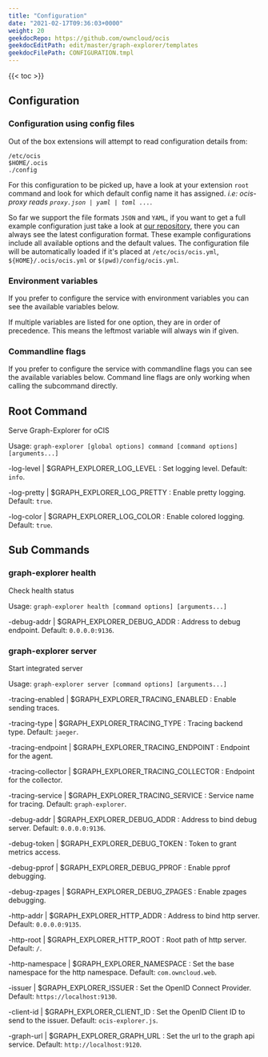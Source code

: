 ```yaml
---
title: "Configuration"
date: "2021-02-17T09:36:03+0000"
weight: 20
geekdocRepo: https://github.com/owncloud/ocis
geekdocEditPath: edit/master/graph-explorer/templates
geekdocFilePath: CONFIGURATION.tmpl
---
```


{{< toc >}}

## Configuration

### Configuration using config files

Out of the box extensions will attempt to read configuration details from:

```console
/etc/ocis
$HOME/.ocis
./config
```

For this configuration to be picked up, have a look at your extension `root` command and look for which default config name it has assigned. *i.e: ocis-proxy reads `proxy.json | yaml | toml ...`*.

So far we support the file formats `JSON` and `YAML`, if you want to get a full example configuration just take a look at [our repository](https://github.com/owncloud/ocis/tree/master/graph-explorer/config), there you can always see the latest configuration format. These example configurations include all available options and the default values. The configuration file will be automatically loaded if it's placed at `/etc/ocis/ocis.yml`, `${HOME}/.ocis/ocis.yml` or `$(pwd)/config/ocis.yml`.

### Environment variables

If you prefer to configure the service with environment variables you can see the available variables below.

If multiple variables are listed for one option, they are in order of precedence. This means the leftmost variable will always win if given.

### Commandline flags

If you prefer to configure the service with commandline flags you can see the available variables below. Command line flags are only working when calling the subcommand directly.

## Root Command

Serve Graph-Explorer for oCIS

Usage: `graph-explorer [global options] command [command options] [arguments...]`

-log-level |  $GRAPH_EXPLORER_LOG_LEVEL
: Set logging level. Default: `info`.

-log-pretty |  $GRAPH_EXPLORER_LOG_PRETTY
: Enable pretty logging. Default: `true`.

-log-color |  $GRAPH_EXPLORER_LOG_COLOR
: Enable colored logging. Default: `true`.

## Sub Commands

### graph-explorer health

Check health status

Usage: `graph-explorer health [command options] [arguments...]`

-debug-addr |  $GRAPH_EXPLORER_DEBUG_ADDR
: Address to debug endpoint. Default: `0.0.0.0:9136`.

### graph-explorer server

Start integrated server

Usage: `graph-explorer server [command options] [arguments...]`

-tracing-enabled |  $GRAPH_EXPLORER_TRACING_ENABLED
: Enable sending traces.

-tracing-type |  $GRAPH_EXPLORER_TRACING_TYPE
: Tracing backend type. Default: `jaeger`.

-tracing-endpoint |  $GRAPH_EXPLORER_TRACING_ENDPOINT
: Endpoint for the agent.

-tracing-collector |  $GRAPH_EXPLORER_TRACING_COLLECTOR
: Endpoint for the collector.

-tracing-service |  $GRAPH_EXPLORER_TRACING_SERVICE
: Service name for tracing. Default: `graph-explorer`.

-debug-addr |  $GRAPH_EXPLORER_DEBUG_ADDR
: Address to bind debug server. Default: `0.0.0.0:9136`.

-debug-token |  $GRAPH_EXPLORER_DEBUG_TOKEN
: Token to grant metrics access.

-debug-pprof |  $GRAPH_EXPLORER_DEBUG_PPROF
: Enable pprof debugging.

-debug-zpages |  $GRAPH_EXPLORER_DEBUG_ZPAGES
: Enable zpages debugging.

-http-addr |  $GRAPH_EXPLORER_HTTP_ADDR
: Address to bind http server. Default: `0.0.0.0:9135`.

-http-root |  $GRAPH_EXPLORER_HTTP_ROOT
: Root path of http server. Default: `/`.

-http-namespace |  $GRAPH_EXPLORER_NAMESPACE
: Set the base namespace for the http namespace. Default: `com.owncloud.web`.

-issuer |  $GRAPH_EXPLORER_ISSUER
: Set the OpenID Connect Provider. Default: `https://localhost:9130`.

-client-id |  $GRAPH_EXPLORER_CLIENT_ID
: Set the OpenID Client ID to send to the issuer. Default: `ocis-explorer.js`.

-graph-url |  $GRAPH_EXPLORER_GRAPH_URL
: Set the url to the graph api service. Default: `http://localhost:9120`.

